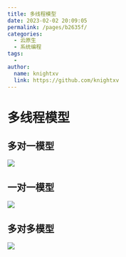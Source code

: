 ```yaml
---
title: 多线程模型
date: 2023-02-02 20:09:05
permalink: /pages/b2635f/
categories:
  - 云原生
  - 系统编程
tags:
  - 
author: 
  name: knightxv
  link: https://github.com/knightxv
---
```

# 多线程模型

## 多对一模型

![](https://jsd.cdn.zzko.cn/gh/knightxv/image-hosting@master/20230202/xt-4.3qt7ilqbfyw0.webp)

## 一对一模型

![](https://jsd.cdn.zzko.cn/gh/knightxv/image-hosting@master/20230202/xt-5.1ps0tr67jeyo.webp)

## 多对多模型

![](https://jsd.cdn.zzko.cn/gh/knightxv/image-hosting@master/20230202/xt-6.3yyj6uswfq00.webp)
